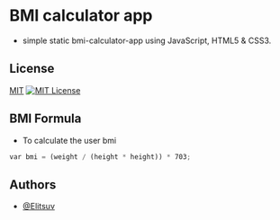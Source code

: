 # BMI calculator app
- simple static bmi-calculator-app  using JavaScript, HTML5 & CSS3. 

## License

[MIT](https://choosealicense.com/licenses/mit/)
[![MIT License](https://img.shields.io/badge/License-MIT-green.svg)](https://choosealicense.com/licenses/mit/)



## BMI Formula

- To calculate the user bmi

```JavaScript
var bmi = (weight / (height * height)) * 703;
```


## Authors

- [@Elitsuv](https://www.github.com/elitsuv)
